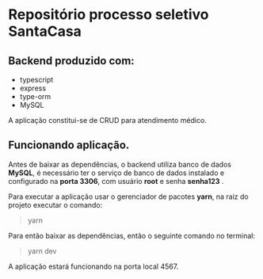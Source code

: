 # Repositório processo seletivo SantaCasa

## Backend produzido com:

* typescript
* express
* type-orm
* MySQL

A aplicação constitui-se de CRUD para atendimento médico.

## Funcionando aplicação.

Antes de baixar as dependências, o backend utiliza banco de dados **MySQL**, é necessário ter o serviço de banco de dados instalado e configurado na **porta 3306**, com usuário **root** e senha **senha123** .

Para executar a aplicação usar o gerenciador de pacotes **yarn**, na raiz do projeto executar o comando:

> yarn

Para então baixar as dependências, então o seguinte comando no terminal:

> yarn dev

A aplicação estará funcionando na porta local 4567.